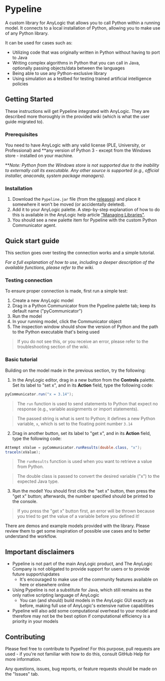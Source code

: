 # Pypeline
A custom library for AnyLogic that allows you to call Python within a running model. It connects to a local installation of Python, allowing you to make use of any Python library.

It can be used for cases such as:
* Utilizing code that was originally written in Python without having to port to Java
* Writing complex algorithms in Python that you can call in Java, optionally passing objects/data between the languages
* Being able to use any Python-exclusive library
* Using simulation as a testbed for testing trained artificial intelligence policies

## Getting Started
These instructions will get Pypeline integrated with AnyLogic. They are described more thoroughly in the provided wiki (which is what the user guide migrated to).

### Prerequisites
You need to have AnyLogic with any valid license (PLE, University, or Professional) and **any version of Python 3 - except from the Windows store - installed on your machine.

**_Note: Python from the Windows store is not supported due to the inability to externally call its executable. Any other source is supported (e.g., official installer, anaconda, system package managers)._

### Installation

1. Download the `Pypeline.jar` file (from the [releases](https://github.com/t-wolfeadam/AnyLogic-Pypeline/releases)) and place it somewhere it won't be moved (or accidentally deleted).
2. Add it to your AnyLogic palette. A step-by-step explanation of how to do this is available in the AnyLogic help article ["Managing Libraries"](https://help.anylogic.com/topic/com.anylogic.help/html/libraries/managing-libraries.html?cp=3_5_4). 
3. You should see a new palette item for Pypeline with the custom Python Communicator agent.

## Quick start guide
This section goes over testing the connection works and a simple tutorial.

*For a full explanation of how to use, including a deeper description of the available functions, please refer to the wiki.*

### Testing connection
To ensure proper connection is made, first run a simple test:
1. Create a new AnyLogic model
2. Drag in a Python Communicator from the Pypeline palette tab; keep its default name ("pyCommunicator")
3. Run the model
  1. In your running model, click the Communicator object
  2. The inspection window should show the version of Python and the path to the Python executable that's being used
> If you do not see this, or you receive an error, please refer to the troubleshooting section of the wiki.

### Basic tutorial
Building on the model made in the previous section, try the following:
1. In the AnyLogic editor, drag in a new button from the **Controls** palette.  Set its label to "set x", and in its **Action** field, type the following code:
```java
pyCommunicator.run("x = 3.14");
```
> The `run` function is used to send statements to Python that expect no response (e.g., variable assignments or import statements).

> The passed string is what is sent to Python; it defines a new Python variable, `x`, which is set to the floating point number `3.14`

2. Drag in another button, set its label to "get x", and in its **Action** field, type the following code:
```java
Attempt xValue = pyCommunicator.runResults(double.class, "x");
traceln(xValue);
```
> The `runResults` function is used when you want to retrieve a value from Python.

> The double class is passed to convert the desired variable ("x") to the expected Java type.

3. Run the model! You should first click the "set x" button, then press the "get x" button; afterwards, the number specified should be printed to the console.

  > If you press the "get x" button first, an error will be thrown because you tried to get the value of a variable before you defined it!

There are demos and example models provided with the library. Please review them to get some inspiration of possible use cases and to better understand the workflow.

## Important disclaimers
* Pypeline is not part of the main AnyLogic product, and The AnyLogic Company is not obligated to provide support for users or to provide future support/updates
  * It's encouraged to make use of the community features available on here or elsewhere online
* Using Pypeline is not a substitute for Java, which still remains as the only native scripting language of AnyLogic
  * You can (and should) build models in the AnyLogic GUI exactly as before, making full use of AnyLogic's extensive native capabilities
* Pypeline will also add some computational overhead to your model and therefore may not be the best option if computational efficiency is a priority in your models

## Contributing
Please feel free to contribute to Pypeline! For this purpose, pull requests are used - if you're not familiar with how to do this, consult GitHub Help for more information.

Any questions, issues, bug reports, or feature requests should be made on the "Issues" tab.
